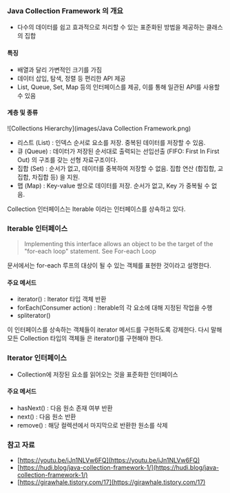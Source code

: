 ### **Java Collection Framework 의 개요**

-   다수의 데이터를 쉽고 효과적으로 처리할 수 있는 표준화된 방법을 제공하는 클래스의 집합

#### **특징**

-   배열과 달리 가변적인 크기를 가짐
-   데이터 삽입, 탐색, 정렬 등 편리한 API 제공
-   List, Queue, Set, Map 등의 인터페이스를 제공, 이를 통해 일관된 API를 사용할 수 있음

#### **계층 및 종류**

![Collections Hierarchy](images/Java Collection Framework.png)

-   리스트 (List) : 인덱스 순서로 요소를 저장. 중복된 데이터를 저장할 수 있음.
-   큐 (Queue) : 데이터가 저장된 순서대로 출력되는 선입선출 (FIFO: First In First Out) 의 구조를 갖는 선형 자료구조이다.
-   집합 (Set) : 순서가 없고, 데이터를 중복하여 저장할 수 없음. 집합 연산 (합집합, 교집합, 차집합 등) 을 지원.
-   맵 (Map) : Key-value 쌍으로 데이터를 저장. 순서가 없고, Key 가 중복될 수 없음.

Collection 인터페이스는 Iterable 이라는 인터페이스를 상속하고 있다.

### **Iterable 인터페이스**

> Implementing this interface allows an object to be the target of the "for-each loop" statement. See For-each Loop

문서에서는 for-each 루프의 대상이 될 수 있는 객체를 표현한 것이라고 설명한다.

#### **주요 메서드**

-   iterator() : Iterator 타입 객체 반환
-   forEach(Consumer action) : Iterable의 각 요소에 대해 지정된 작업을 수행
-   spliterator()

이 인터페이스를 상속하는 객체들이 iterator 메서드를 구현하도록 강제한다. 다시 말해 모든 Collection 타입의 객체들 은 iterator()를 구현해야 한다.

### **Iterator 인터페이스**

-   Collection에 저장된 요소를 읽어오는 것을 표준화한 인터페이스

#### **주요 메서드**

-   hasNext() : 다음 원소 존재 여부 반환
-   next() : 다음 원소 반환
-   remove() : 해당 컬렉션에서 마지막으로 반환한 원소를 삭제

### **참고 자료**

-   [https://youtu.be/iJn1NLVw6FQ](https://youtu.be/iJn1NLVw6FQ)
-   [https://hudi.blog/java-collection-framework-1/](https://hudi.blog/java-collection-framework-1/)
-   [https://girawhale.tistory.com/17](https://girawhale.tistory.com/17)